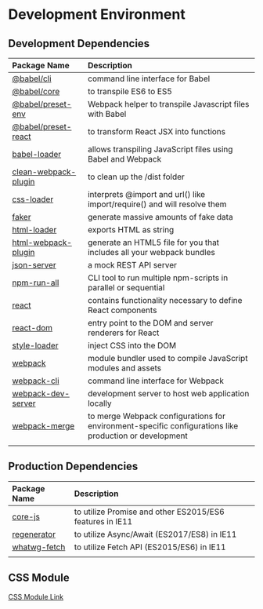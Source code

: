 # Development Environment

## Development Dependencies

| Package Name                                                                                         | Description                                                                                            |
| :--------------------------------------------------------------------------------------------------- | :----------------------------------------------------------------------------------------------------- |
| [@babel/cli](https://babeljs.io/docs/en/babel-cli)                                                   | command line interface for Babel                                                                       |
| [@babel/core](https://babeljs.io/docs/en/babel-core)                                                 | to transpile ES6 to ES5                                                                                |
| [@babel/preset-env](https://babeljs.io/docs/en/babel-preset-env)                                     | Webpack helper to transpile Javascript files with Babel                                                |
| [@babel/preset-react](https://babeljs.io/docs/en/babel-preset-react)                                 | to transform React JSX into functions                                                                  |
| [babel-loader](https://webpack.js.org/loaders/babel-loader/)                                         | allows transpiling JavaScript files using Babel and Webpack                                            |
| [clean-webpack-plugin](https://webpack.js.org/guides/output-management/#cleaning-up-the-dist-folder) | to clean up the /dist folder                                                                           |
| [css-loader](https://webpack.js.org/loaders/css-loader/)                                             | interprets @import and url() like import/require() and will resolve them                               |
| [faker](https://github.com/marak/Faker.js/)                                                          | generate massive amounts of fake data                                                                  |
| [html-loader](https://webpack.js.org/loaders/html-loader/)                                           | exports HTML as string                                                                                 |
| [html-webpack-plugin](https://webpack.js.org/plugins/html-webpack-plugin/)                           | generate an HTML5 file for you that includes all your webpack bundles                                  |
| [json-server](https://github.com/typicode/json-server)                                               | a mock REST API server                                                                                 |
| [npm-run-all](https://github.com/mysticatea/npm-run-all)                                             | CLI tool to run multiple npm-scripts in parallel or sequential                                         |
| [react](https://reactjs.org/)                                                                        | contains functionality necessary to define React components                                            |
| [react-dom](https://reactjs.org/)                                                                    | entry point to the DOM and server renderers for React                                                  |
| [style-loader](https://webpack.js.org/loaders/style-loader/)                                         | inject CSS into the DOM                                                                                |
| [webpack](https://webpack.js.org/)                                                                   | module bundler used to compile JavaScript modules and assets                                           |
| [webpack-cli](https://webpack.js.org/api/cli/)                                                       | command line interface for Webpack                                                                     |
| [webpack-dev-server](https://webpack.js.org/configuration/dev-server/)                               | development server to host web application locally                                                     |
| [webpack-merge](https://webpack.js.org/guides/production/)                                           | to merge Webpack configurations for environment-specific configurations like production or development |
| []()                                                                                                 |                                                                                                        |

## Production Dependencies

| Package Name                                           | Description                                              |
| :----------------------------------------------------- | :------------------------------------------------------- |
| [core-js](https://github.com/zloirock/core-js)         | to utilize Promise and other ES2015/ES6 features in IE11 |
| [regenerator](https://github.com/facebook/regenerator) | to utilize Async/Await (ES2017/ES8) in IE11              |
| [whatwg-fetch](https://github.com/whatwg/fetch)        | to utilize Fetch API (ES2015/ES6) in IE11                |
| []()                                                   |                                                          |

## CSS Module

[CSS Module Link](https://css-tricks.com/css-modules-part-1-need/)
